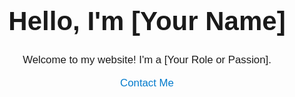 <!-- index.html -->
<!DOCTYPE html>
<html lang="en">
<head>
  <meta charset="UTF-8" />
  <meta name="viewport" content="width=device-width, initial-scale=1.0"/>
  <title>Your Name</title>
  <style>
    body {
      font-family: sans-serif;
      text-align: center;
      margin: 50px;
    }
    h1 { font-size: 3em; }
    p { font-size: 1.2em; }
    a { color: #007acc; text-decoration: none; }
  </style>
</head>
<body>
  <h1>Hello, I'm [Your Name]</h1>
  <p>Welcome to my website! I'm a [Your Role or Passion].</p>
  <p><a href="mailto:you@example.com">Contact Me</a></p>
</body>
</html>
